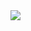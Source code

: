 <img src="https://capsule-render.vercel.app/api?type=venom&color=auto&height=300&section=header&text=Hi-nl-I'm%20Doyun&fontSize=90" />
